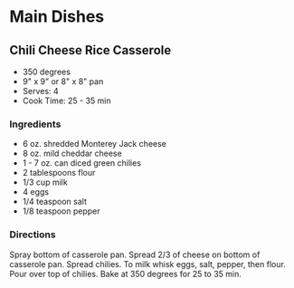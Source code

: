 # Main Dishes

## Chili Cheese Rice Casserole

* 350 degrees
* 9" x 9" or 8" x 8" pan
* Serves: 4
* Cook Time: 25 - 35 min

### Ingredients

* 6 oz. shredded Monterey Jack cheese
* 8 oz. mild cheddar cheese
* 1 - 7 oz. can diced green chilies
* 2 tablespoons flour
* 1/3 cup milk
* 4 eggs
* 1/4 teaspoon salt
* 1/8 teaspoon pepper

### Directions

Spray bottom of casserole pan. Spread 2/3 of cheese on bottom of casserole pan. Spread chilies. To milk whisk eggs, salt, pepper, then flour. Pour over top of chilies. Bake at 350 degrees for 25 to 35 min.
